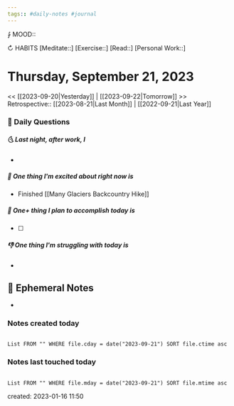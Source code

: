 ```yaml
---
tags:: #daily-notes #journal
---
```


⨑ MOOD::

↻ HABITS
[Meditate::]
[Exercise::]
[Read::]
[Personal Work::]

# Thursday, September 21, 2023

<< [[2023-09-20|Yesterday]] | [[2023-09-22|Tomorrow]] >>
Retrospective:: [[2023-08-21|Last Month]] | [[2022-09-21|Last Year]]

### 📅 Daily Questions

##### 🌜 Last night, after work, I

-

##### 🙌 One thing I'm excited about right now is

- Finished [[Many Glaciers Backcountry Hike]]

##### 🚀 One+ thing I plan to accomplish today is

- [ ]

##### 👎 One thing I'm struggling with today is

-

## 📝 Ephemeral Notes

- 

### Notes created today

```dataview

List FROM "" WHERE file.cday = date("2023-09-21") SORT file.ctime asc

```

### Notes last touched today

```dataview

List FROM "" WHERE file.mday = date("2023-09-21") SORT file.mtime asc

```

created: 2023-01-16 11:50
